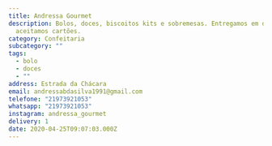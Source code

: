 ```yaml
---
title: Andressa Gourmet
description: Bolos, doces, biscoitos kits e sobremesas. Entregamos em domicilio,
  aceitamos cartões.
category: Confeitaria
subcategory: ""
tags:
  - bolo
  - doces
  - ""
address: Estrada da Chácara
email: andressabdasilva1991@gmail.com
telefone: "21973921053"
whatsapp: "21973921053"
instagram: andressa_gourmet
delivery: 1
date: 2020-04-25T09:07:03.000Z
---
```

